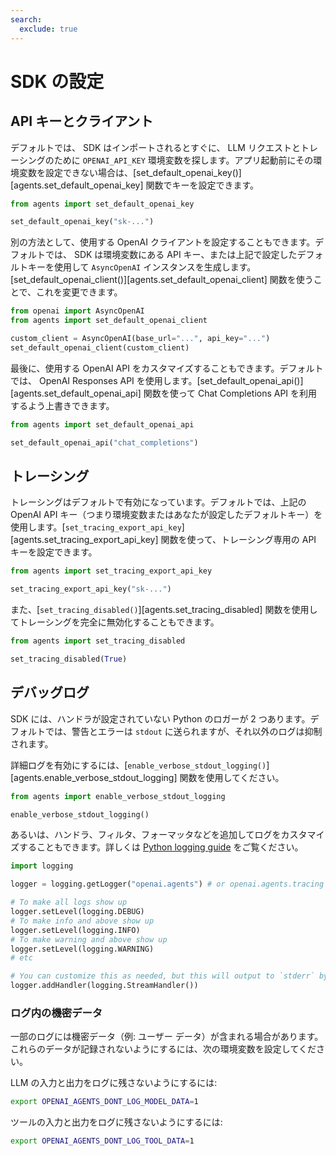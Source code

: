 ```yaml
---
search:
  exclude: true
---
```

# SDK の設定

## API キーとクライアント

デフォルトでは、 SDK はインポートされるとすぐに、 LLM リクエストとトレーシングのために `OPENAI_API_KEY` 環境変数を探します。アプリ起動前にその環境変数を設定できない場合は、[set_default_openai_key()][agents.set_default_openai_key] 関数でキーを設定できます。

```python
from agents import set_default_openai_key

set_default_openai_key("sk-...")
```

別の方法として、使用する OpenAI クライアントを設定することもできます。デフォルトでは、 SDK は環境変数にある API キー、または上記で設定したデフォルトキーを使用して `AsyncOpenAI` インスタンスを生成します。[set_default_openai_client()][agents.set_default_openai_client] 関数を使うことで、これを変更できます。

```python
from openai import AsyncOpenAI
from agents import set_default_openai_client

custom_client = AsyncOpenAI(base_url="...", api_key="...")
set_default_openai_client(custom_client)
```

最後に、使用する OpenAI API をカスタマイズすることもできます。デフォルトでは、 OpenAI Responses API を使用します。[set_default_openai_api()][agents.set_default_openai_api] 関数を使って Chat Completions API を利用するよう上書きできます。

```python
from agents import set_default_openai_api

set_default_openai_api("chat_completions")
```

## トレーシング

トレーシングはデフォルトで有効になっています。デフォルトでは、上記の OpenAI API キー（つまり環境変数またはあなたが設定したデフォルトキー）を使用します。[`set_tracing_export_api_key`][agents.set_tracing_export_api_key] 関数を使って、トレーシング専用の API キーを設定できます。

```python
from agents import set_tracing_export_api_key

set_tracing_export_api_key("sk-...")
```

また、[`set_tracing_disabled()`][agents.set_tracing_disabled] 関数を使用してトレーシングを完全に無効化することもできます。

```python
from agents import set_tracing_disabled

set_tracing_disabled(True)
```

## デバッグログ

 SDK には、ハンドラが設定されていない Python のロガーが 2 つあります。デフォルトでは、警告とエラーは `stdout` に送られますが、それ以外のログは抑制されます。

詳細ログを有効にするには、[`enable_verbose_stdout_logging()`][agents.enable_verbose_stdout_logging] 関数を使用してください。

```python
from agents import enable_verbose_stdout_logging

enable_verbose_stdout_logging()
```

あるいは、ハンドラ、フィルタ、フォーマッタなどを追加してログをカスタマイズすることもできます。詳しくは [Python logging guide](https://docs.python.org/3/howto/logging.html) をご覧ください。

```python
import logging

logger = logging.getLogger("openai.agents") # or openai.agents.tracing for the Tracing logger

# To make all logs show up
logger.setLevel(logging.DEBUG)
# To make info and above show up
logger.setLevel(logging.INFO)
# To make warning and above show up
logger.setLevel(logging.WARNING)
# etc

# You can customize this as needed, but this will output to `stderr` by default
logger.addHandler(logging.StreamHandler())
```

### ログ内の機密データ

一部のログには機密データ（例: ユーザー データ）が含まれる場合があります。これらのデータが記録されないようにするには、次の環境変数を設定してください。

LLM の入力と出力をログに残さないようにするには:

```bash
export OPENAI_AGENTS_DONT_LOG_MODEL_DATA=1
```

ツールの入力と出力をログに残さないようにするには:

```bash
export OPENAI_AGENTS_DONT_LOG_TOOL_DATA=1
```